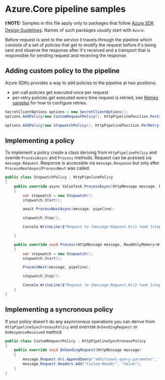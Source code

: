 # Azure.Core pipeline samples

**❗ NOTE:** Samples in this file apply only to packages that follow [Azure SDK Design Guidelines](https://azure.github.io/azure-sdk/dotnet_introduction.html). Names of such packages usually start with `Azure`. 

Before request is sent to the service it travels through the pipeline which consists of a set of policies that get to modify the request before it's being sent and observe the response after it's received and a transport that is responsible for sending request and receiving the response.

## Adding custom policy to the pipeline

Azure SDKs provides a way to add policies to the pipeline at two positions:

 - per-call policies get executed once per request
 - per-retry policies get executed every time request is retried, see [Retries samples](./Retries.md) for how to configure retries.

```C# Snippet:AddingPerCallPolicy
SecretClientOptions options = new SecretClientOptions();
options.AddPolicy(new CustomRequestPolicy(), HttpPipelinePosition.PerCall);

options.AddPolicy(new StopwatchPolicy(), HttpPipelinePosition.PerRetry);
```

## Implementing a policy

To implement a policy create a class deriving from `HttpPipelinePolicy` and overide `ProcessAsync` and `Process` methods. Request can be acessed via `message.Request`. Response is accessible via `message.Response` but only after `ProcessNextAsync`/`ProcessNext` was called.

```C# Snippet:StopwatchPolicy
public class StopwatchPolicy : HttpPipelinePolicy
{
    public override async ValueTask ProcessAsync(HttpMessage message, ReadOnlyMemory<HttpPipelinePolicy> pipeline)
    {
        var stopwatch = new Stopwatch();
        stopwatch.Start();

        await ProcessNextAsync(message, pipeline);

        stopwatch.Stop();

        Console.WriteLine($"Request to {message.Request.Uri} took {stopwatch.Elapsed}");

    }

    public override void Process(HttpMessage message, ReadOnlyMemory<HttpPipelinePolicy> pipeline)
    {
        var stopwatch = new Stopwatch();
        stopwatch.Start();

        ProcessNext(message, pipeline);

        stopwatch.Stop();

        Console.WriteLine($"Request to {message.Request.Uri} took {stopwatch.Elapsed}");
    }
}
```

## Implementing a syncronous policy

If your policy doesn't do any asyncronous operations you can derive from `HttpPipelineSynchronousPolicy` and override `OnSendingRequest` or `OnResponseReceived` method.

```C# Snippet:SyncPolicy
public class CustomRequestPolicy : HttpPipelineSynchronousPolicy
{
    public override void OnSendingRequest(HttpMessage message)
    {
        message.Request.Uri.AppendQuery("additional-query-parameter", "42");
        message.Request.Headers.Add("Custom-Header", "Value");
    }
}
```
